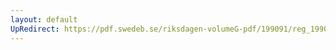 ```yaml
---
layout: default
UpRedirect: https://pdf.swedeb.se/riksdagen-volumeG-pdf/199091/reg_199091/reg_199091_0951.pdf
---
```

